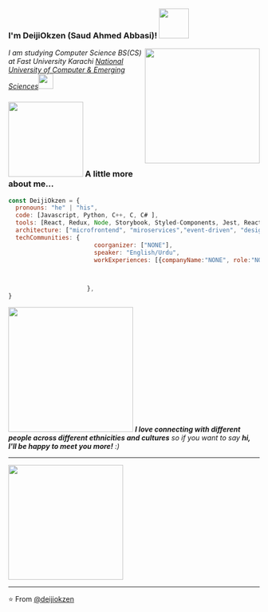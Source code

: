 ### I'm DeijiOkzen (Saud Ahmed Abbasi)! <img src="https://cdn.discordapp.com/attachments/723619898206716015/813789567457951764/ezgif-1-7213593a17e6.gif" width="60"></h2>
<img align='right' src="https://pa1.narvii.com/6594/680e9373984db2f1b3e7101b5a47fdfba4b42d32_hq.gif" width="230">
<p><em>I am studying Computer Science BS(CS) at Fast University Karachi <a href="http://khi.nu.edu.pk/">National University of Computer & Emerging Sciences</a><img src="https://media.giphy.com/media/WUlplcMpOCEmTGBtBW/giphy.gif" width="30"> 
</em></p>


### <img src="https://64.media.tumblr.com/439d782f17f4c5469bd72237efacc758/e7a713f1062a5fd4-8a/s500x750/5ac2bf13f8d8852d0a9beede1b96500667dea6ed.gif" width="150"> A little more about me...  

```javascript
const DeijiOkzen = {
  pronouns: "he" | "his",
  code: [Javascript, Python, C++, C, C# ],
  tools: [React, Redux, Node, Storybook, Styled-Components, Jest, React-Testing-library,  docker, ansible , bamboo , devOps  ],
  architecture: ["microfrontend", "miroservices","event-driven", "design system pattern", "behavior-driven-development", "test-driven-development"],
  techCommunities: {
                        coorganizer: ["NONE"],
                        speaker: "English/Urdu",
                        workExperiences: [{companyName:"NONE", role:"NONE"}]


                                           
                      },
}
```

<img src="https://media.discordapp.net/attachments/744661029669044326/748914551755636849/unknown-160.png" width="250"> <em><b>I love connecting with different people across different ethnicities and cultures</b> so if you want to say <b>hi, I'll be happy to meet you more!</b> :)</em>

---

 <img src="https://media.discordapp.net/attachments/744661029669044326/801348708545462302/unknown.png" width="230">
 
 ---
 ⭐️ From [@deijiokzen](https://github.com/deijiokzen)
